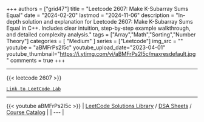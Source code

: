 
+++
authors = ["grid47"]
title = "Leetcode 2607: Make K-Subarray Sums Equal"
date = "2024-02-20"
lastmod = "2024-11-06"
description = "In-depth solution and explanation for Leetcode 2607: Make K-Subarray Sums Equal in C++. Includes clear intuition, step-by-step example walkthrough, and detailed complexity analysis."
tags = ["Array","Math","Sorting","Number Theory"]
categories = [
    "Medium"
]
series = ["Leetcode"]
img_src = ""
youtube = "aBMFrPs2I5c"
youtube_upload_date="2023-04-01"
youtube_thumbnail="https://i.ytimg.com/vi/aBMFrPs2I5c/maxresdefault.jpg"
comments = true
+++



---
{{< leetcode 2607 >}}

[`Link to LeetCode Lab`](https://leetcode.com/problems/make-k-subarray-sums-equal/description/)

---
{{< youtube aBMFrPs2I5c >}}
| [LeetCode Solutions Library](https://grid47.xyz/leetcode/) / [DSA Sheets](https://grid47.xyz/sheets/) / [Course Catalog](https://grid47.xyz/courses/) |
| --- |
